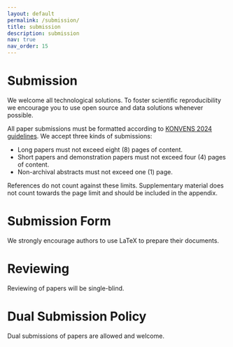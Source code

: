 ```yaml
---
layout: default
permalink: /submission/
title: submission
description: submission
nav: true
nav_order: 15
---
```


# Submission 
We welcome all technological solutions. To foster scientific reproducibility we encourage you to use open source and data solutions whenever possible.  

All paper submissions must be formatted according to [KONVENS 2024 guidelines](https://konvens-2024.univie.ac.at/calls/call-for-papers). We accept three kinds of submissions:

- Long papers must not exceed eight (8) pages of content. 
- Short papers and demonstration papers must not exceed four (4) pages of content.
- Non-archival abstracts must not exceed one (1) page. 

References do not count against these limits. Supplementary material does not count towards the page limit and should be included in the appendix.


# Submission  Form
We strongly encourage authors to use LaTeX to prepare their documents. 


# Reviewing
Reviewing of papers will be single-blind. 

# Dual Submission Policy
Dual submissions of papers are allowed and welcome.
